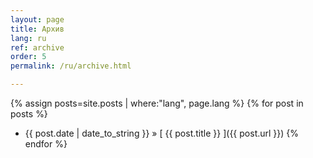 ```yaml
---
layout: page
title: Архив
lang: ru
ref: archive
order: 5
permalink: /ru/archive.html

---
```

{% assign posts=site.posts | where:"lang", page.lang %}
{% for post in posts %}
  * {{ post.date | date_to_string }} &raquo; [ {{ post.title }} ]({{ post.url }})
{% endfor %}

